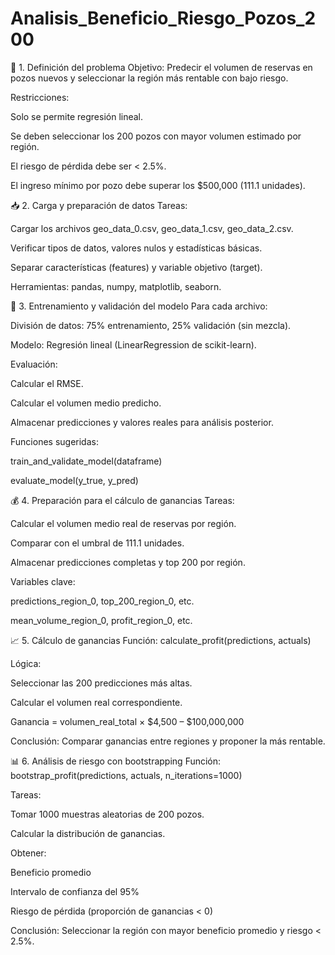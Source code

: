 # Analisis_Beneficio_Riesgo_Pozos_200

🧭 1. Definición del problema
Objetivo: Predecir el volumen de reservas en pozos nuevos y seleccionar la región más rentable con bajo riesgo.

Restricciones:

Solo se permite regresión lineal.

Se deben seleccionar los 200 pozos con mayor volumen estimado por región.

El riesgo de pérdida debe ser < 2.5%.

El ingreso mínimo por pozo debe superar los $500,000 (111.1 unidades).

📥 2. Carga y preparación de datos
Tareas:

Cargar los archivos geo_data_0.csv, geo_data_1.csv, geo_data_2.csv.

Verificar tipos de datos, valores nulos y estadísticas básicas.

Separar características (features) y variable objetivo (target).

Herramientas: pandas, numpy, matplotlib, seaborn.

🤖 3. Entrenamiento y validación del modelo
Para cada archivo:

División de datos: 75% entrenamiento, 25% validación (sin mezcla).

Modelo: Regresión lineal (LinearRegression de scikit-learn).

Evaluación:

Calcular el RMSE.

Calcular el volumen medio predicho.

Almacenar predicciones y valores reales para análisis posterior.

Funciones sugeridas:

train_and_validate_model(dataframe)

evaluate_model(y_true, y_pred)

💰 4. Preparación para el cálculo de ganancias
Tareas:

Calcular el volumen medio real de reservas por región.

Comparar con el umbral de 111.1 unidades.

Almacenar predicciones completas y top 200 por región.

Variables clave:

predictions_region_0, top_200_region_0, etc.

mean_volume_region_0, profit_region_0, etc.

📈 5. Cálculo de ganancias
Función: calculate_profit(predictions, actuals)

Lógica:

Seleccionar las 200 predicciones más altas.

Calcular el volumen real correspondiente.

Ganancia = volumen_real_total × $4,500 – $100,000,000

Conclusión: Comparar ganancias entre regiones y proponer la más rentable.

📊 6. Análisis de riesgo con bootstrapping
Función: bootstrap_profit(predictions, actuals, n_iterations=1000)

Tareas:

Tomar 1000 muestras aleatorias de 200 pozos.

Calcular la distribución de ganancias.

Obtener:

Beneficio promedio

Intervalo de confianza del 95%

Riesgo de pérdida (proporción de ganancias < 0)

Conclusión: Seleccionar la región con mayor beneficio promedio y riesgo < 2.5%.
